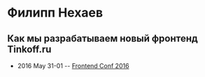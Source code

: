 # Филипп Нехаев

## Как мы разрабатываем новый фронтенд Tinkoff.ru
- 2016 May 31-01 -- [Frontend Conf 2016](https://www.youtube.com/watch?v=70TOk3gmMm4)    
